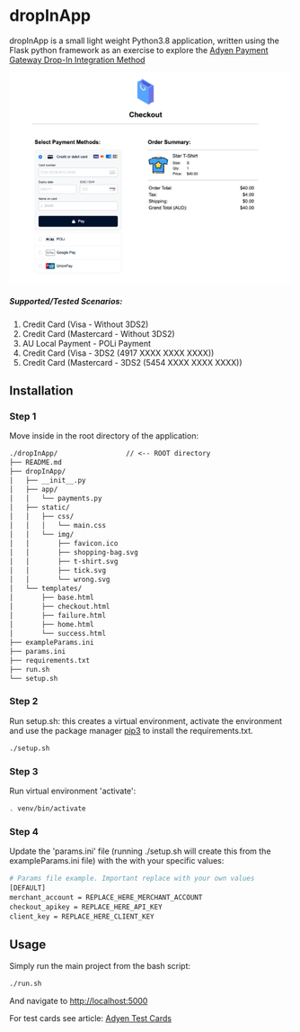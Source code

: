 # dropInApp

dropInApp is a small light weight Python3.8 application, written using the Flask python framework as an exercise to explore the [Adyen Payment Gateway Drop-In Integration Method](https://docs.adyen.com/checkout/drop-in-web)

![ScreenGrab](dropInApp/static/img/checkout-screengrab.png)


##### Supported/Tested Scenarios:
1. Credit Card (Visa - Without 3DS2)
2. Credit Card (Mastercard - Without 3DS2)
3. AU Local Payment - POLi Payment
4. Credit Card (Visa - 3DS2 (4917 XXXX XXXX XXXX))
4. Credit Card (Mastercard - 3DS2 (5454 XXXX XXXX XXXX))

## Installation

### Step 1

Move inside in the root directory of the application:
```
./dropInApp/                 // <-- ROOT directory
├── README.md
├── dropInApp/
│   ├── __init__.py
│   ├── app/
│   │   └── payments.py
│   ├── static/
│   │   ├── css/
│   │   │   └── main.css
│   │   └── img/
│   │       ├── favicon.ico
│   │       ├── shopping-bag.svg
│   │       ├── t-shirt.svg
│   │       ├── tick.svg
│   │       └── wrong.svg
│   └── templates/
│       ├── base.html
│       ├── checkout.html
│       ├── failure.html
│       ├── home.html
│       └── success.html
├── exampleParams.ini
├── params.ini
├── requirements.txt
├── run.sh
└── setup.sh
```

### Step 2

Run setup.sh: this creates a virtual environment, activate the environment and use the package manager [pip3](https://pip.pypa.io/en/stable/) to install the requirements.txt.

```bash
./setup.sh
```

### Step 3
Run virtual environment 'activate': 
```bash
. venv/bin/activate
```
### Step 4
Update the 'params.ini' file (running ./setup.sh will create this from the exampleParams.ini file) with the with your specific values:
```bash
# Params file example. Important replace with your own values 
[DEFAULT]
merchant_account = REPLACE_HERE_MERCHANT_ACCOUNT   
checkout_apikey = REPLACE_HERE_API_KEY
client_key = REPLACE_HERE_CLIENT_KEY
```

## Usage
Simply run the main project from the bash script:
```bash
./run.sh
```
And navigate to [http://localhost:5000](http://localhost:5000)

For test cards see article: [Adyen Test Cards](https://docs.adyen.com/development-resources/test-cards/test-card-numbers#credit-and-debit-cards)
